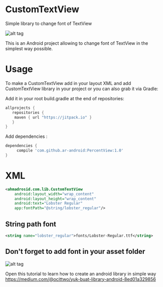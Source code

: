 # CustomTextView
Simple library to change font of TextView

![alt tag](https://raw.githubusercontent.com/ar-android/CustomTextView/master/sample.png)

This is an Android project allowing to change font of TextView in the simplest way possible.

# Usage
To make a CustomTextView add in your layout XML and add CustomTextView library in your project or you can also grab it via Gradle:

Add it in your root build.gradle at the end of repositories:

```gradle
allprojects {
   repositories {
    maven { url "https://jitpack.io" }
   }
}
```

Add dependencies :
```gradle
dependencies {
     compile 'com.github.ar-android:PercentView:1.0'
}
```

# XML
```xml
<ahmadrosid.com.lib.CustomTextView
    android:layout_width="wrap_content"
    android:layout_height="wrap_content"
    android:text="Lobster Regular"
    app:fontPath="@string/lobster_regular"/>
```
## String path font
```xml
<string name="lobster_regular">fonts/Lobster-Regular.ttf</string>
```
## Don't forget to add font in your asset folder

![alt tag](https://cdn-images-1.medium.com/max/600/1*vU3goucPlj6T9JTI4ybKUw.png)


Open this tutorial to learn how to create an android library in simple way
https://medium.com/@ocittwo/yuk-buat-library-android-8ed01a329856
